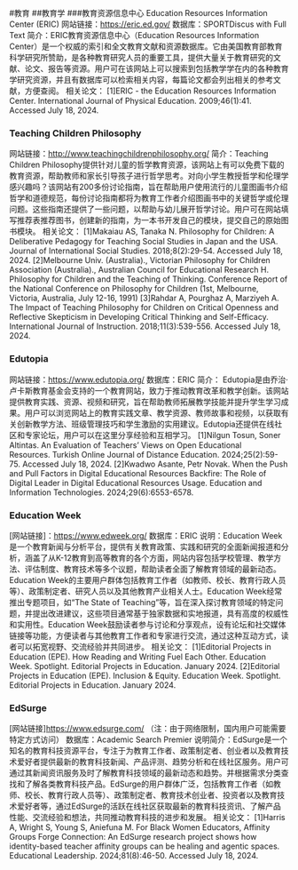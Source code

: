 #教育
##教育学
###教育资源信息中心 Education Resources Information Center (ERIC)
网站链接：https://eric.ed.gov/
数据库：SPORTDiscus with Full Text
简介：ERIC教育资源信息中心（Education Resources Information Center）是一个权威的索引和全文教育文献和资源数据库。它由美国教育部教育科学研究所赞助，是各种教育研究人员的重要工具，提供大量关于教育研究的文献、论文、报告等资源。用户可在该网站上可以搜索到包括教学学在内的各种教育学研究资源，并且有数据库可以检索相关内容，每篇论文都会列出相关的参考文献，方便查阅。
相关论文：
[1]ERIC - the Education Resources Information Center. International Journal of Physical Education. 2009;46(1):41. Accessed July 18, 2024. 

### Teaching Children Philosophy
网站链接：http://www.teachingchildrenphilosophy.org/
简介：Teaching Children Philosophy提供针对儿童的哲学教育资源，该网站上有可以免费下载的教育资源，帮助教师和家长引导孩子进行哲学思考。对向小学生教授哲学和伦理学感兴趣吗？该网站有200多份讨论指南，旨在帮助用户使用流行的儿童图画书介绍哲学和道德规范，每份讨论指南都将为教育工作者介绍图画书中的关键哲学或伦理问题。这些指南还提供了一些问题，以帮助与幼儿展开哲学讨论。用户可在网站填写推荐表推荐图书，创建新的指南，为一本书开发自己的模块，提交自己的原始图书模块。
相关论文：
[1]Makaiau AS, Tanaka N. Philosophy for Children: A Deliberative Pedagogy for Teaching Social Studies in Japan and the USA. Journal of International Social Studies. 2018;8(2):29-54. Accessed July 18, 2024.
[2]Melbourne Univ. (Australia)., Victorian Philosophy for Children Association (Australia)., Australian Council for Educational Research H. Philosophy for Children and the Teaching of Thinking. Conference Report of the National Conference on Philosophy for Children (1st, Melbourne, Victoria, Australia, July 12-16, 1991)
[3]Rahdar A, Pourghaz A, Marziyeh A. The Impact of Teaching Philosophy for Children on Critical Openness and Reflective Skepticism in Developing Critical Thinking and Self-Efficacy. International Journal of Instruction. 2018;11(3):539-556. Accessed July 18, 2024.

### Edutopia 
网站链接：https://www.edutopia.org/
数据库：ERIC
简介： Edutopia是由乔治·卢卡斯教育基金会支持的一个教育网站，致力于推动教育改革和教学创新。该网站提供教育实践、资源、视频和研究，旨在帮助教师拓展教学技能并提升学生学习成果。用户可以浏览网站上的教育实践文章、教学资源、教师故事和视频，以获取有关创新教学方法、班级管理技巧和学生激励的实用建议。Edutopia还提供在线社区和专家论坛，用户可以在这里分享经验和互相学习。
[1]Nilgun Tosun, Soner Altintas. An Evaluation of Teachers’ Views on Open Educational Resources. Turkish Online Journal of Distance Education. 2024;25(2):59-75. Accessed July 18, 2024.
[2]Kwadwo Asante, Petr Novak. When the Push and Pull Factors in Digital Educational Resources Backfire: The Role of Digital Leader in Digital Educational Resources Usage. Education and Information Technologies. 2024;29(6):6553-6578. 

### Education Week
[网站链接]：https://www.edweek.org/
数据库：ERIC
说明：Education Week是一个教育新闻与分析平台，提供有关教育政策、实践和研究的全面新闻报道和分析，涵盖了从K-12教育到高等教育的各个方面，网站内容包括学校管理、教学方法、评估制度、教育技术等多个议题，帮助读者全面了解教育领域的最新动态。Education Week的主要用户群体包括教育工作者（如教师、校长、教育行政人员等）、政策制定者、研究人员以及其他教育产业相关人士。Education Week经常推出专题项目，如“The State of Teaching”等，旨在深入探讨教育领域的特定问题，并提出改进建议，这些项目通常基于独家数据和实地报道，具有高度的权威性和实用性。Education Week鼓励读者参与讨论和分享观点，设有论坛和社交媒体链接等功能，方便读者与其他教育工作者和专家进行交流，通过这种互动方式，读者可以拓宽视野、交流经验并共同进步。
相关论文：
[1]Editorial Projects in Education (EPE). How Reading and Writing Fuel Each Other. Education Week. Spotlight. Editorial Projects in Education. January 2024.
[2]Editorial Projects in Education (EPE). Inclusion & Equity. Education Week. Spotlight. Editorial Projects in Education. January 2024.

### EdSurge 
[网站链接]https://www.edsurge.com/ （注：由于网络限制，国内用户可能需要特定方式访问）
数据库：Academic Search Premier
说明简介：EdSurge是一个知名的教育科技资源平台，专注于为教育工作者、政策制定者、创业者以及教育技术爱好者提供最新的教育科技新闻、产品评测、趋势分析和在线社区服务。用户可通过其新闻资讯服务及时了解教育科技领域的最新动态和趋势。并根据需求分类查找和了解各类教育科技产品。EdSurge的用户群体广泛，包括教育工作者（如教师、校长、教育行政人员等）、政策制定者、教育技术创业者、投资者以及教育技术爱好者等，通过EdSurge的活跃在线社区获取最新的教育科技资讯、了解产品性能、交流经验和想法，共同推动教育科技的进步和发展。
相关论文：
[1]Harris A, Wright S, Young S, Aniefuna M. For Black Women Educators, Affinity Groups Forge Connection: An EdSurge research project shows how identity-based teacher affinity groups can be healing and agentic spaces. Educational Leadership. 2024;81(8):46-50. Accessed July 18, 2024.
